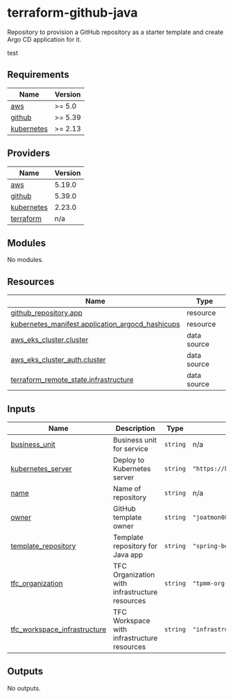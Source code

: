 # terraform-github-java

Repository to provision a GitHub repository as a starter
template and create Argo CD application for it.

test

## Requirements

| Name | Version |
|------|---------|
| <a name="requirement_aws"></a> [aws](#requirement\_aws) | >= 5.0 |
| <a name="requirement_github"></a> [github](#requirement\_github) | >= 5.39 |
| <a name="requirement_kubernetes"></a> [kubernetes](#requirement\_kubernetes) | >= 2.13 |

## Providers

| Name | Version |
|------|---------|
| <a name="provider_aws"></a> [aws](#provider\_aws) | 5.19.0 |
| <a name="provider_github"></a> [github](#provider\_github) | 5.39.0 |
| <a name="provider_kubernetes"></a> [kubernetes](#provider\_kubernetes) | 2.23.0 |
| <a name="provider_terraform"></a> [terraform](#provider\_terraform) | n/a |

## Modules

No modules.

## Resources

| Name | Type |
|------|------|
| [github_repository.app](https://registry.terraform.io/providers/integrations/github/latest/docs/resources/repository) | resource |
| [kubernetes_manifest.application_argocd_hashicups](https://registry.terraform.io/providers/hashicorp/kubernetes/latest/docs/resources/manifest) | resource |
| [aws_eks_cluster.cluster](https://registry.terraform.io/providers/hashicorp/aws/latest/docs/data-sources/eks_cluster) | data source |
| [aws_eks_cluster_auth.cluster](https://registry.terraform.io/providers/hashicorp/aws/latest/docs/data-sources/eks_cluster_auth) | data source |
| [terraform_remote_state.infrastructure](https://registry.terraform.io/providers/hashicorp/terraform/latest/docs/data-sources/remote_state) | data source |

## Inputs

| Name | Description | Type | Default | Required |
|------|-------------|------|---------|:--------:|
| <a name="input_business_unit"></a> [business\_unit](#input\_business\_unit) | Business unit for service | `string` | n/a | yes |
| <a name="input_kubernetes_server"></a> [kubernetes\_server](#input\_kubernetes\_server) | Deploy to Kubernetes server | `string` | `"https://kubernetes.default.svc"` | no |
| <a name="input_name"></a> [name](#input\_name) | Name of repository | `string` | n/a | yes |
| <a name="input_owner"></a> [owner](#input\_owner) | GitHub template owner | `string` | `"joatmon08"` | no |
| <a name="input_template_repository"></a> [template\_repository](#input\_template\_repository) | Template repository for Java app | `string` | `"spring-boot-template"` | no |
| <a name="input_tfc_organization"></a> [tfc\_organization](#input\_tfc\_organization) | TFC Organization with infrastructure resources | `string` | `"tpmm-org-platform-engineering"` | no |
| <a name="input_tfc_workspace_infrastructure"></a> [tfc\_workspace\_infrastructure](#input\_tfc\_workspace\_infrastructure) | TFC Workspace with infrastructure resources | `string` | `"infrastructure"` | no |

## Outputs

No outputs.
